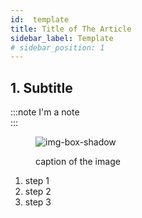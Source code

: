 ```yaml
---
id:  template
title: Title of The Article
sidebar_label: Template
# sidebar_position: 1
---
```

<!-- 
sidebar_position: 1 

used to order the articles, when exist more than one
ex: folder Maintenance in University
-->

## 1. Subtitle

:::note 
I'm a note  
:::

<figure>

![img-box-shadow](/img/university/contracts/university-contracts-projects-1.png)

<!-- to change the image, you only need to change the path of the image-->

<figcaption>caption of the image</figcaption>
</figure>


<!-- If you want to enumerate some points add "the number and text you want in front example bellow -->

1. step 1
2. step 2
3. step 3


<!-- 
note: 
1- copy the template for the file you want to create
2- Adapt the template to create the article
3- Remove the text in green before submit the article.
-->
